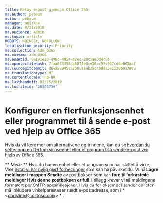 ```yaml
---
title: Relay e-post gjennom Office 365
ms.author: pebaum
author: pebaum
manager: mnirkhe
ms.date: 9/21/2018
ms.audience: Admin
ms.topic: article
ROBOTS: NOINDEX, NOFOLLOW
localization_priority: Priority
ms.collection: Adm_O365
ms.custom: Adm_O365
ms.assetid: 84191e23-496c-495a-a2ec-28c5ae0d4c0b
ms.openlocfilehash: 7faa043358da5874e3e630ac55c907cd6e663aaf
ms.sourcegitcommit: d6ea5e9458a2b8ceaab3ac4bd483e1130b9a398a
ms.translationtype: MT
ms.contentlocale: nb-NO
ms.lasthandoff: 01/15/2019
ms.locfileid: "28303730"
---
```

# <a name="set-up-a-multifunction-device-or-application-to-send-email-using-office-365"></a>Konfigurer en flerfunksjonsenhet eller programmet til å sende e-post ved hjelp av Office 365

Hvis du vil lære mer om alternativene og trinnene, kan du se [hvordan du setter opp en flerfunksjonsenhet eller et program til å sende e-post ved hjelp av Office 365](https://support.office.com/article/69f58e99-c550-4274-ad18-c805d654b4c4).
  
 ** *Merk:* ** Hvis du har en enhet eller et program som har sluttet å virke, Vær [notat vi har nylig gjort forbedringer](https://support.microsoft.com/help/4458479/) som kan ha påvirket du. Vi nå **Lagre meldinger i mappen Sendte** av postboksen som kan **føre til forkastede meldinger Hvis denne postboksen er full**. I tillegg krever vi nå meldingene formatert per SMTP-spesifikasjoner. Hvis du for eksempel sender enheten må inkludere vinkelparenteser rundt e-postadresse, som i * \<christine@contoso.com\> * . 
  

